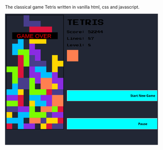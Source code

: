 The classical game Tetris written in vanilla html, css and javascript.


![Screenshot](./assets/images/game-end.png)
